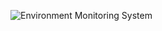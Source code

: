 ![Environment Monitoring System](https://github.com/AkashJaishwal/IOT-Environment-Analyzer/assets/97788908/614e5c8b-2680-4096-845f-d7ed8bff37fd)
